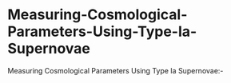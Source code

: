 # Measuring-Cosmological-Parameters-Using-Type-Ia-Supernovae
Measuring Cosmological Parameters Using Type Ia Supernovae:-
